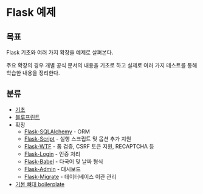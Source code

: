 # Flask 예제

## 목표

Flask 기초와 여러 가지 확장을 예제로 살펴본다.

주요 확장의 경우 개별 공식 문서의 내용을 기초로 하고 실제로 여러 가지 테스트를 통해 학습한 내용을 정리한다.

## 분류

* [기초](Flask-core)
* [블루프린트](Flask-blueprint)
* 확장    
    * [Flask-SQLAlchemy](Flask-SQLAlchemy) - ORM
    * [Flask-Script](Flask-Script) - 실행 스크립트 및 옵션 추가 지원
    * [Flask-WTF](Flask-WTF) - 폼 검증, CSRF 토큰 지원, RECAPTCHA 등
    * [Flask-Login](Flask-Login) - 인증 처리
    * [Flask-Babel](Flask-Babel) - 다국어 및 날짜 형식
    * [Flask-Admin](Flask-Admin) - 대시보드
    * [Flask-Migrate](Flask-Migrate) - 데이터베이스 이관 관리
* [기본 뼈대 boilerplate](Flask-boilerplate)
